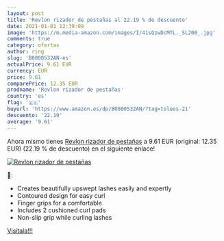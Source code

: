 ```yaml
---
layout: post
title: 'Revlon rizador de pestañas al 22.19 % de descuento'
date: 2021-01-01 12:39:09
image: 'https://m.media-amazon.com/images/I/41sQzwDcMTL._SL200_.jpg'
comments: true
category: ofertas
author: ring
slug: 'B0000532AN-es'
actualPrice: 9.61 EUR
currency: EUR
price: 9.61
comparePrice: 12.35 EUR
prodname: 'Revlon rizador de pestañas'
country: 'es'
flag: '🇪🇸'
buyurl: 'https://www.amazon.es/dp/B0000532AN/?tag=tolees-21'
descuento: '22.19'
average: '9.61'
---
```


Ahora mismo tienes [Revlon rizador de pestañas](https://www.amazon.es/dp/B0000532AN/?tag=tolees-21) a 9.61 EUR (original: 12.35 EUR) (22.19 %  de descuento) en el siguiente enlace!

[![Revlon rizador de pestañas](https://m.media-amazon.com/images/I/41sQzwDcMTL._SL200_.jpg)](https://www.amazon.es/dp/B0000532AN/?tag=tolees-21)

🔎:

- Creates beautifully upswept lashes easily and expertly
- Contoured design for easy curl
- Finger grips for a comfortable
- Includes 2 cushioned curl pads
- Non-slip grip while curling lashes

[Visítala!!!](https://www.amazon.es/dp/B0000532AN/?tag=tolees-21)

